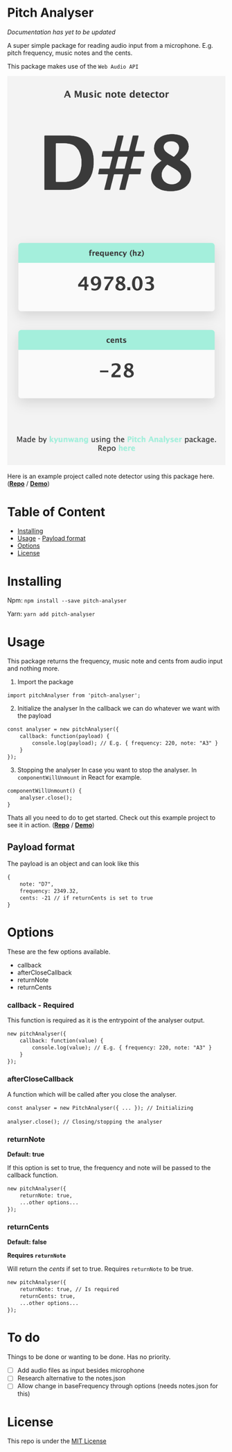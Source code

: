 # Pitch Analyser
*Documentation has yet to be updated*

A super simple package for reading audio input from a microphone. E.g. pitch frequency, music notes and the cents.

This package makes use of the `Web Audio API`

![Demo image](https://github.com/kyunwang/Repo-Images/blob/master/pitch-analyser/note-detector%20example.png)

Here is an example project called note detector using this package here. (**[Repo](https://github.com/kyunwang/note-detector)** / **[Demo](https://kyunwang.github.io/note-detector/)**)

# Table of Content

-  [Installing](#installing)
-  [Usage](#usage) - [Payload format](#payload-format)
-  [Options](#options)
-  [License](#license)

# Installing

Npm: `npm install --save pitch-analyser`

Yarn: `yarn add pitch-analyser`

<!-- Download: link full | min ? (would it work?) -->

# Usage

This package returns the frequency, music note and cents from audio input and nothing more.

1. Import the package

```
import pitchAnalyser from 'pitch-analyser';
```

2. Initialize the analyser
   In the callback we can do whatever we want with the payload

```
const analyser = new pitchAnalyser({
	callback: function(payload) {
		console.log(payload); // E.g. { frequency: 220, note: "A3" }
	}
});
```

3. Stopping the analyser
   In case you want to stop the analyser. In `componentWillUnmount` in React for example.

```
componentWillUnmount() {
	analyser.close();
}
```

Thats all you need to do to get started. Check out this example project to see it in action. (**[Repo](https://github.com/kyunwang/note-detector)** / **[Demo](https://kyunwang.github.io/note-detector/)**)

## Payload format

The payload is an object and can look like this

```
{
	note: "D7",
	frequency: 2349.32,
	cents: -21 // if returnCents is set to true
}
```

# Options

These are the few options available.

-  callback
-  afterCloseCallback
-  returnNote
-  returnCents

### callback - Required

This function is required as it is the entrypoint of the analyser output.

```
new pitchAnalyser({
	callback: function(value) {
		console.log(value); // E.g. { frequency: 220, note: "A3" }
	}
});
```

### afterCloseCallback

A function which will be called after you close the analyser.

```
const analyser = new PitchAnalyser({ ... }); // Initializing

analyser.close(); // Closing/stopping the analyser
```

### returnNote

**Default: true**

If this option is set to true, the frequency and note will be passed to the callback function.

```
new pitchAnalyser({
	returnNote: true,
	...other options...
});
```

### returnCents

**Default: false**

**Requires `returnNote`**

Will return the _cents_ if set to true. Requires `returnNote` to be true.

```
new pitchAnalyser({
	returnNote: true, // Is required
	returnCents: true,
	...other options...
});
```

# To do

Things to be done or wanting to be done. Has no priority.

-  [ ] Add audio files as input besides microphone
-  [ ] Research alternative to the notes.json
-  [ ] Allow change in baseFrequency through options (needs notes.json for this)

# License

This repo is under the [MIT License](https://github.com/kyunwang/pitch-analyser/blob/master/LICENSE)
